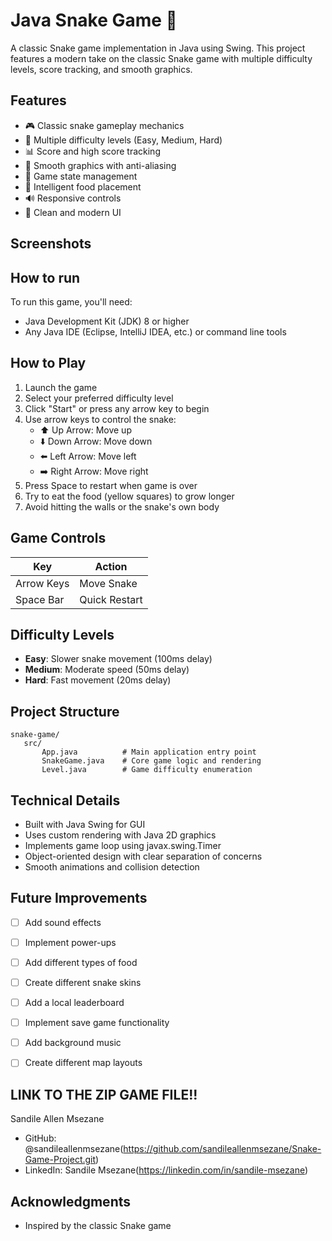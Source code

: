 # Java Snake Game 🐍

A classic Snake game implementation in Java using Swing. This project features a modern take on the classic Snake game with multiple difficulty levels, score tracking, and smooth graphics.

## Features

- 🎮 Classic snake gameplay mechanics
- 🏃 Multiple difficulty levels (Easy, Medium, Hard)
- 📊 Score and high score tracking
- 🎨 Smooth graphics with anti-aliasing
- 🔄 Game state management
- 🎯 Intelligent food placement
- 🔊 Responsive controls
- 📱 Clean and modern UI

## Screenshots



## How to run

To run this game, you'll need:
- Java Development Kit (JDK) 8 or higher
- Any Java IDE (Eclipse, IntelliJ IDEA, etc.) or command line tools



## How to Play

1. Launch the game
2. Select your preferred difficulty level
3. Click "Start" or press any arrow key to begin
4. Use arrow keys to control the snake:
   - ⬆️ Up Arrow: Move up
   - ⬇️ Down Arrow: Move down
   - ⬅️ Left Arrow: Move left
   - ➡️ Right Arrow: Move right
5. Press Space to restart when game is over
6. Try to eat the food (yellow squares) to grow longer
7. Avoid hitting the walls or the snake's own body

## Game Controls

| Key           | Action        |
|---------------|---------------|
| Arrow Keys    | Move Snake    |
| Space Bar     | Quick Restart |

## Difficulty Levels

- **Easy**: Slower snake movement (100ms delay)
- **Medium**: Moderate speed (50ms delay)
- **Hard**: Fast movement (20ms delay)

## Project Structure

```
snake-game/
   src/
       App.java          # Main application entry point
       SnakeGame.java    # Core game logic and rendering
       Level.java        # Game difficulty enumeration

```

## Technical Details

- Built with Java Swing for GUI
- Uses custom rendering with Java 2D graphics
- Implements game loop using javax.swing.Timer
- Object-oriented design with clear separation of concerns
- Smooth animations and collision detection


## Future Improvements

- [ ] Add sound effects
- [ ] Implement power-ups
- [ ] Add different types of food
- [ ] Create different snake skins
- [ ] Add a local leaderboard
- [ ] Implement save game functionality
- [ ] Add background music
- [ ] Create different map layouts


## LINK TO THE ZIP GAME FILE!!

Sandile Allen Msezane
- GitHub: @sandileallenmsezane(https://github.com/sandileallenmsezane/Snake-Game-Project.git)
- LinkedIn: Sandile Msezane(https://linkedin.com/in/sandile-msezane)

## Acknowledgments

- Inspired by the classic Snake game
